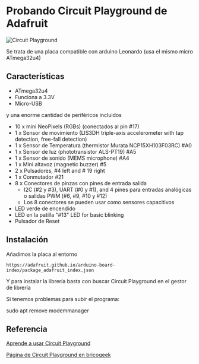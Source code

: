 # Probando Circuit Playground de Adafruit


![Circuit Playground](https://cdn-learn.adafruit.com/assets/assets/000/031/961/medium800/circuit_playground_3000_front_lit_ORIG.jpg?1461687520)

Se trata de una placa compatible con arduino Leonardo (usa el mismo micro ATmega32u4)

## Características

* ATmega32u4
* Funciona a 3.3V
* Micro-USB

y una enorme cantidad de periféricos incluidos

* 10 x mini NeoPixels (RGBs) (conectados al pin #17)
* 1 x Sensor de movimiento (LIS3DH triple-axis accelerometer with tap detection, free-fall detection)
* 1 x Sensor de Temperatura (thermistor Murata NCP15XH103F03RC) #A0
* 1 x Sensor de luz (phototransistor ALS-PT19) #A5
* 1 x Sensor de sonido (MEMS microphone) #A4
* 1 x Mini altavoz (magnetic buzzer) #5
* 2 x Pulsadores, #4 left and # 19 right
* 1 x Conmutador #21
* 8 x Conectores de pinzas con pines de entrada salida
  * I2C (#2 y #3), UART (#0 y #1), and 4 pines para entradas analógicas o salidas PWM (#6, #9, #10 y #12)
  * Los 8 conectores se pueden usar como sensores capacitivos
* LED verde de encendido
* LED en la patilla  "#13" LED for basic blinking
* Pulsador de Reset

## Instalación

Añadimos la placa al entorno

    https://adafruit.github.io/arduino-board-index/package_adafruit_index.json

Y para instalar la librería basta con buscar Circuit Playground en el gestor de librería

Si tenemos problemas para subir el programa:

  sudo apt remove modemmanager

## Referencia


[Aprende a usar Circuit Playground](https://learn.adafruit.com/introducing-circuit-playground?view=all)

[Página de Circuit Playground en bricogeek](http://tienda.bricogeek.com/modelos-arduino/869-adafruit-circuit-playground-developer-edition.html)

